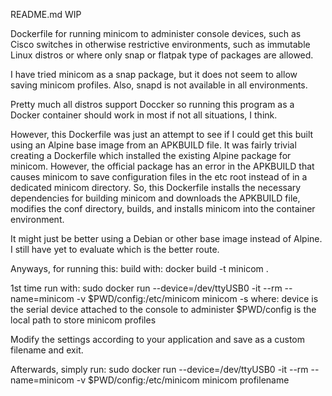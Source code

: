 README.md WIP

Dockerfile for running minicom to administer console devices, such as Cisco switches in otherwise restrictive environments, such as immutable Linux distros or where only snap or flatpak type of packages are allowed. 

I have tried minicom as a snap package, but it does not seem to allow saving minicom profiles. Also, snapd is not available in all environments.

Pretty much all distros support Doccker so running this program as a Docker container should work in most if not all situations, I think.

However, this Dockerfile was just an attempt to see if I could get this built using an Alpine base image from an APKBUILD file. It was fairly trivial creating a Dockerfile which installed the existing Alpine package for minicom. However, the official package has an error in the APKBUILD that causes minicom to save configuration files in the etc root instead of in a dedicated minicom directory. So, this Dockerfile installs the necessary dependencies for building minicom and downloads the APKBUILD file, modifies the conf directory, builds, and installs minicom into the container environment.

It might just be better using a Debian or other base image instead of Alpine. I still have yet to evaluate which is the better route. 

Anyways, for running this:
build with: docker build -t minicom .

1st time run with: sudo docker run --device=/dev/ttyUSB0 -it --rm --name=minicom -v $PWD/config:/etc/minicom minicom -s
where: 
  device is the serial device attached to the console to administer
  $PWD/config is the local path to store minicom profiles

Modify the settings according to your application and save as a custom filename and exit.

Afterwards, simply run:
  sudo docker run --device=/dev/ttyUSB0 -it --rm --name=minicom -v $PWD/config:/etc/minicom minicom profilename
